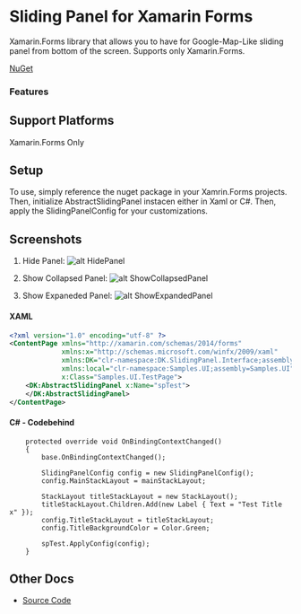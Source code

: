 ﻿# Sliding Panel for Xamarin Forms

Xamarin.Forms library that allows you to have for Google-Map-Like sliding panel from bottom of the screen.
Supports only Xamarin.Forms.

[NuGet](https://www.nuget.org/packages/DK.SlidingPanel/)

### Features

## Support Platforms
Xamarin.Forms Only

## Setup
To use, simply reference the nuget package in your Xamrin.Forms projects.
Then, initialize AbstractSlidingPanel instacen either in Xaml or C#.
Then, apply the SlidingPanelConfig for your customizations.

## Screenshots
1. Hide Panel:
![alt HidePanel](https://cloud.githubusercontent.com/assets/8919703/21026652/a0fbc588-bd5b-11e6-85bf-eb1d15ea363c.PNG)

2. Show Collapsed Panel:
![alt ShowCollapsedPanel](https://cloud.githubusercontent.com/assets/8919703/21026653/a100a7f6-bd5b-11e6-994a-de69988d4b20.PNG)

2. Show Expaneded Panel:
![alt ShowExpandedPanel](https://cloud.githubusercontent.com/assets/8919703/21026654/a10d7864-bd5b-11e6-9d97-0819485fde67.PNG)
#### XAML 
```xml
<?xml version="1.0" encoding="utf-8" ?>
<ContentPage xmlns="http://xamarin.com/schemas/2014/forms"
             xmlns:x="http://schemas.microsoft.com/winfx/2009/xaml"
             xmlns:DK="clr-namespace:DK.SlidingPanel.Interface;assembly=DK.SlidingPanel.Interface"
             xmlns:local="clr-namespace:Samples.UI;assembly=Samples.UI"
             x:Class="Samples.UI.TestPage">
    <DK:AbstractSlidingPanel x:Name="spTest">
    </DK:AbstractSlidingPanel>
</ContentPage>
```

#### C# - Codebehind 
        protected override void OnBindingContextChanged()
        {
            base.OnBindingContextChanged();

            SlidingPanelConfig config = new SlidingPanelConfig();
            config.MainStackLayout = mainStackLayout;

            StackLayout titleStackLayout = new StackLayout();
            titleStackLayout.Children.Add(new Label { Text = "Test Title x" });
            config.TitleStackLayout = titleStackLayout;
            config.TitleBackgroundColor = Color.Green;

            spTest.ApplyConfig(config);
        }


## Other Docs
* [Source Code](https://github.com/dw2kim/slidingpanel/tree/master/src/Samples/Samples)
